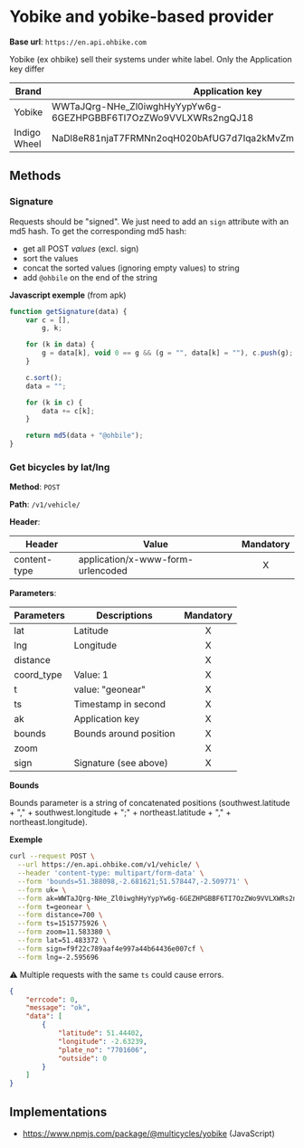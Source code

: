 # Yobike and yobike-based provider

**Base url**: `https://en.api.ohbike.com`

Yobike (ex ohbike) sell their systems under white label.
Only the Application key differ

| Brand        | Application key                                                  |
| ------------ | ---------------------------------------------------------------- |
| Yobike       | WWTaJQrg-NHe_Zl0iwghHyYypYw6g-6GEZHPGBBF6TI7OzZWo9VVLXWRs2ngQJ18 |
| Indigo Wheel | NaDl8eR81njaT7FRMNn2oqH020bAfUG7d7Iqa2kMvZm8qCga5cg_QIlk_XZVZvWI |

## Methods

### Signature

Requests should be "signed". We just need to add an `sign` attribute with an md5 hash.
To get the corresponding md5 hash:

* get all POST _values_ (excl. sign)
* sort the values
* concat the sorted values (ignoring empty values) to string
* add `@ohbile` on the end of the string

**Javascript exemple** (from apk)

```JavaScript
function getSignature(data) {
    var c = [],
        g, k;

    for (k in data) {
        g = data[k], void 0 == g && (g = "", data[k] = ""), c.push(g);
    }

    c.sort();
    data = "";

    for (k in c) {
        data += c[k];
    }

    return md5(data + "@ohbile");
}
```

### Get bicycles by lat/lng

**Method**: `POST`

**Path**: `/v1/vehicle/`

**Header**:

| Header       | Value                             | Mandatory |
| ------------ | --------------------------------- | :-------: |
| content-type | application/x-www-form-urlencoded |     X     |

**Parameters**:

| Parameters | Descriptions           | Mandatory |
| ---------- | ---------------------- | :-------: |
| lat        | Latitude               |     X     |
| lng        | Longitude              |     X     |
| distance   |                        |     X     |
| coord_type | Value: 1               |     X     |
| t          | value: "geonear"       |     X     |
| ts         | Timestamp in second    |     X     |
| ak         | Application key        |     X     |
| bounds     | Bounds around position |     X     |
| zoom       |                        |     X     |
| sign       | Signature (see above)  |     X     |

**Bounds**

Bounds parameter is a string of concatenated positions (southwest.latitude + "," + southwest.longitude + ";" + northeast.latitude + "," + northeast.longitude).

**Exemple**

```bash
curl --request POST \
  --url https://en.api.ohbike.com/v1/vehicle/ \
  --header 'content-type: multipart/form-data' \
  --form 'bounds=51.388098,-2.681621;51.578447,-2.509771' \
  --form uk= \
  --form ak=WWTaJQrg-NHe_Zl0iwghHyYypYw6g-6GEZHPGBBF6TI7OzZWo9VVLXWRs2ngQJ18 \
  --form t=geonear \
  --form distance=700 \
  --form ts=1515775926 \
  --form zoom=11.583380 \
  --form lat=51.483372 \
  --form sign=f9f22c789aaf4e997a44b64436e007cf \
  --form lng=-2.595696
```

:warning: Multiple requests with the same `ts` could cause errors.

```JSON
{
	"errcode": 0,
	"message": "ok",
	"data": [
		{
			"latitude": 51.44402,
			"longitude": -2.63239,
			"plate_no": "7701606",
			"outside": 0
		}
    ]
}
```

## Implementations

* https://www.npmjs.com/package/@multicycles/yobike (JavaScript)

